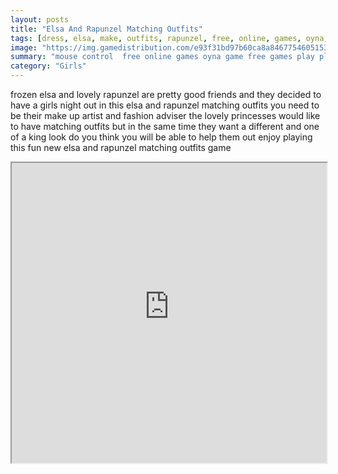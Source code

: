 ```yaml
---
layout: posts
title: "Elsa And Rapunzel Matching Outfits"
tags: [dress, elsa, make, outfits, rapunzel, free, online, games, oyna, game, free, games, play, play, games]
image: "https://img.gamedistribution.com/e93f31bd97b60ca8a84677546051539c.jpg"
summary: "mouse control  free online games oyna game free games play play games"
category: "Girls"
---
```


frozen elsa and lovely rapunzel are pretty good friends and they decided to have a girls night out in this elsa and rapunzel matching outfits you need to be their make up artist and fashion adviser the lovely princesses would like to have matching outfits but in the same time they want a different and one of a king look do you think you will be able to help them out enjoy playing this fun new elsa and rapunzel matching outfits game

<iframe width="100%" height="480px;" src="https://flash.gamedistribution.com?game=e93f31bd97b60ca8a84677546051539c"></iframe>